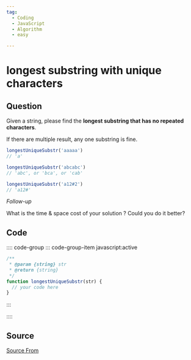 ```yaml
---
tag:
  - Coding
  - JavaScript
  - Algorithm
  - easy

---
```

  
# longest substring with unique characters

## Question
Given a string, please find the **longest substring that has no repeated characters**.

If there are multiple result, any one substring is fine.

```js
longestUniqueSubstr('aaaaa')
// 'a'
```

```js
longestUniqueSubstr('abcabc')
// 'abc', or 'bca', or 'cab'
```

```js
longestUniqueSubstr('a12#2')
// 'a12#'
```

_Follow-up_

What is the time & space cost of your solution ? Could you do it better?

## Code
:::: code-group
::: code-group-item javascript:active
```javascript
/**
 * @param {string} str
 * @return {string}
 */
function longestUniqueSubstr(str) {
  // your code here
}
```
:::
    
::::



##  Source
[Source From](https://bigfrontend.dev/problem/longest-substring-with-unique-characters)

  